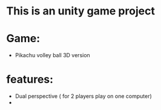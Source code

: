 # This is an unity game project 

# Game:
  - Pikachu volley ball 3D version
 
 # features:
 - Dual perspective ( for 2 players play on one computer)
 - 
